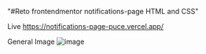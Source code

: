 "#Reto frontendmentor notifications-page HTML and CSS" 

Live
https://notifications-page-puce.vercel.app/

General Image
![image](https://github.com/gabrielveliz/notifications-page/assets/24717811/9999282a-276c-47d1-889e-7a38342d2063)
